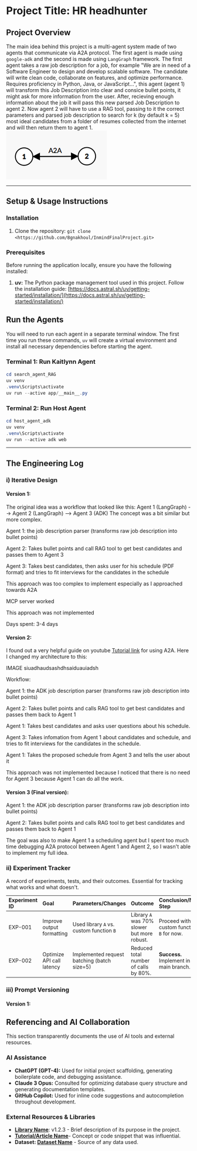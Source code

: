 # Project Title: HR headhunter

## Project Overview
The main idea behind this project is a multi-agent system made of two agents that communicate via A2A protocol. The first agent is made using `google-adk` and the second is made using `LangGraph` framework. The first agent takes a raw job description for a job, for example "We are in need of a Software Engineer to design and develop scalable software. The candidate will write clean code, collaborate on features, and optimize performance. Requires proficiency in Python, Java, or JavaScript...", this agent (agent 1) will transform this Job Description into clear and consice bullet points, it might ask for more information from the user. After,  recieving enough information about the job it will pass this new parsed Job Description to agent 2. Now agent 2 will have to use a RAG tool, passing to it the correct parameters and parsed job description to search for k (by default k = 5) most ideal candidates from a folder of resumes collected from the internet and will then return them to agent 1.
![Demo Screenshot](images/Screenshot%202025-08-22%20043726.png)


---

## Setup & Usage Instructions

### Installation
1.  Clone the repository: `git clone <https://github.com/Bgnakhoul/InmindFinalProject.git>`

### Prerequisites

Before running the application locally, ensure you have the following installed:

1. **uv:** The Python package management tool used in this project. Follow the installation guide: [https://docs.astral.sh/uv/getting-started/installation/](https://docs.astral.sh/uv/getting-started/installation/)

## Run the Agents

You will need to run each agent in a separate terminal window. The first time you run these commands, `uv` will create a virtual environment and install all necessary dependencies before starting the agent.

### Terminal 1: Run Kaitlynn Agent
```powershell
cd search_agent_RAG
uv venv
.venv\Scripts\activate
uv run --active app/__main__.py
```

### Terminal 2: Run Host Agent
```powershell
cd host_agent_adk
uv venv
.venv\Scripts\activate
uv run --active adk web      
```

---

## The Engineering Log

### i) Iterative Design
#### Version 1:

The original idea was a workflow that looked like this:
Agent 1 (LangGraph) --> Agent 2 (LangGraph) --> Agent 3 (ADK)
The concept was a bit similar but more complex.

Agent 1: the job description parser (transforms raw job description into bullet points)

Agent 2: Takes bullet points and call RAG tool to get best candidates and passes them to Agent 3

Agent 3: Takes best candidates, then asks user for his schedule (PDF format) and tries to fit interviews for the candidates in the schedule

This approach was too complex to implement especially as I approached towards A2A

MCP server worked

This approach was not implemented

Days spent: 3-4 days

#### Version 2:
I found out a very helpful guide on youtube [Tutorial link](https://www.youtube.com/watch?v=mFkw3p5qSuA&t=3829s) for using A2A. Here I changed my architecture to this:

IMAGE siuadhaudsashdhsaiduauiadsh

Workflow:

Agent 1: the ADK job description parser (transforms raw job description into bullet points)

Agent 2: Takes bullet points and calls RAG tool to get best candidates and passes them back to Agent 1

Agent 1: Takes best candidates and asks user questions about his schedule.

Agent 3: Takes infomation from Agent 1 about candidates and schedule, and tries to fit interviews for the candidates in the schedule.

Agent 1: Takes the proposed schedule from Agent 3 and tells the user about it

This approach was not implemented because I noticed that there is no need for Agent 3 because Agent 1 can do all the work.

#### Version 3 (Final version):

Agent 1: the ADK job description parser (transforms raw job description into bullet points)

Agent 2: Takes bullet points and calls RAG tool to get best candidates and passes them back to Agent 1

The goal was also to make Agent 1 a scheduling agent but I spent too much time debugging A2A protocol between Agent 1 and Agent 2, so I wasn't able to implement my full idea.


### ii) Experiment Tracker
A record of experiments, tests, and their outcomes. Essential for tracking what works and what doesn't.

| Experiment ID | Goal                          | Parameters/Changes                                  | Outcome                                     | Conclusion/Next Step                         |
| :------------ | :---------------------------- | :-------------------------------------------------- | :------------------------------------------ | :------------------------------------------- |
| EXP-001       | Improve output formatting     | Used library `A` vs. custom function `B`            | Library `A` was 70% slower but more robust. | Proceed with custom function `B` for now.    |
| EXP-002       | Optimize API call latency     | Implemented request batching (batch size=5)         | Reduced total number of calls by 80%.       | **Success.** Implement in main branch.       |

### iii) Prompt Versioning
#### Version 1:










## Referencing and AI Collaboration
This section transparently documents the use of AI tools and external resources.

### AI Assistance
*   **ChatGPT (GPT-4):** Used for initial project scaffolding, generating boilerplate code, and debugging assistance.
*   **Claude 3 Opus:** Consulted for optimizing database query structure and generating documentation templates.
*   **GitHub Copilot:** Used for inline code suggestions and autocompletion throughout development.

### External Resources & Libraries
*   **[Library Name](https://link-to-library.com)**: v1.2.3 - Brief description of its purpose in the project.
*   **[Tutorial/Article Name](https://link-to-article.com)**- Concept or code snippet that was influential.
*   **Dataset: [Dataset Name](https://link-to-dataset.com)** - Source of any data used.






















































